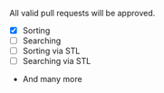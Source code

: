 All valid pull requests will be approved.

- [X] Sorting
- [ ] Searching
- [ ] Sorting via STL
- [ ] Searching via STL
 - And many more
